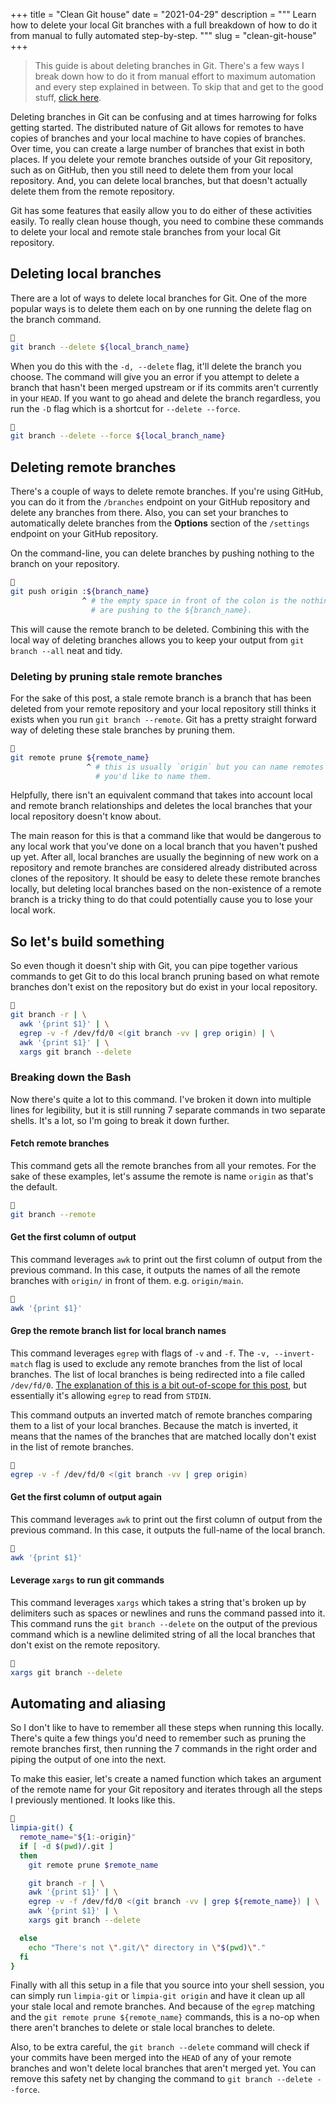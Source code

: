 +++
title = "Clean Git house"
date = "2021-04-29"
description = """
Learn how to delete your local Git branches with a full breakdown of how to do
it from manual to fully automated step-by-step.
"""
slug = "clean-git-house"
+++

> This guide is about deleting branches in Git. There's a few ways I break down
> how to do it from manual effort to maximum automation and every step explained
> in between. To skip that and get to the good stuff, [click here][tldr].

[tldr]: #automating-and-aliasing

Deleting branches in Git can be confusing and at times harrowing for folks
getting started. The distributed nature of Git allows for remotes to have copies
of branches and your local machine to have copies of branches. Over time, you
can create a large number of branches that exist in both places. If you delete
your remote branches outside of your Git repository, such as on GitHub, then you
still need to delete them from your local repository. And, you can delete local
branches, but that doesn't actually delete them from the remote repository.

Git has some features that easily allow you to do either of these activities
easily. To really clean house though, you need to combine these commands to
delete your local and remote stale branches from your local Git repository.

## Deleting local branches

There are a lot of ways to delete local branches for Git. One of the more
popular ways is to delete them each on by one running the delete flag on the
branch command.

```bash

git branch --delete ${local_branch_name}
```

When you do this with the `-d, --delete` flag, it'll delete the branch you
choose. The command will give you an error if you attempt to delete a branch
that hasn't been merged upstream or if its commits aren't currently in your
`HEAD`. If you want to go ahead and delete the branch regardless, you run the
`-D` flag which is a shortcut for `--delete --force`.

```bash

git branch --delete --force ${local_branch_name}
```

## Deleting remote branches

There's a couple of ways to delete remote branches. If you're using GitHub, you
can do it from the `/branches` endpoint on your GitHub repository and delete
any branches from there. Also, you can set your branches to automatically delete
branches from the **Options** section of the `/settings` endpoint on your GitHub
repository.

On the command-line, you can delete branches by pushing nothing to the branch on
your repository.

```bash {hl_lines=[3,4]}

git push origin :${branch_name}
                ^ # the empty space in front of the colon is the nothing you
                  # are pushing to the ${branch_name}.
```

This will cause the remote branch to be deleted. Combining this with the local
way of deleting branches allows you to keep your output from `git branch --all`
neat and tidy.

### Deleting by pruning stale remote branches

For the sake of this post, a stale remote branch is a branch that has been
deleted from your remote repository and your local repository still thinks it
exists when you run `git branch --remote`. Git has a pretty straight forward way
of deleting these stale branches by pruning them.

```bash {hl_lines=[3,4]}

git remote prune ${remote_name}
                 ^ # this is usually `origin` but you can name remotes whatever
                   # you'd like to name them.
```

Helpfully, there isn't an equivalent command that takes into account local and
remote branch relationships and deletes the local branches that your local
repository doesn't know about.

The main reason for this is that a command like that would be dangerous to any
local work that you've done on a local branch that you haven't pushed up yet.
After all, local branches are usually the beginning of new work on a repository
and remote branches are considered already distributed across clones of the
repository. It should be easy to delete these remote branches locally, but
deleting local branches based on the non-existence of a remote branch is a
tricky thing to do that could potentially cause you to lose your local work.

## So let's build something

So even though it doesn't ship with Git, you can pipe together various commands
to get Git to do this local branch pruning based on what remote branches don't
exist on the repository but do exist in your local repository.

```bash

git branch -r | \
  awk '{print $1}' | \
  egrep -v -f /dev/fd/0 <(git branch -vv | grep origin) | \
  awk '{print $1}' | \
  xargs git branch --delete
```

### Breaking down the Bash

Now there's quite a lot to this command. I've broken it down into multiple lines
for legibility, but it is still running 7 separate commands in two separate
shells. It's a lot, so I'm going to break it down further.

#### Fetch remote branches

This command gets all the remote branches from all your remotes. For the sake of
these examples, let's assume the remote is name `origin` as that's the default.

```bash

git branch --remote
```

#### Get the first column of output

This command leverages `awk` to print out the first column of output from the
previous command. In this case, it outputs the names of all the remote branches
with `origin/` in front of them. e.g. `origin/main`.

```bash

awk '{print $1}'
```

#### Grep the remote branch list for local branch names

This command leverages `egrep` with flags of `-v` and `-f`. The `-v,
--invert-match` flag is used to exclude any remote branches from the list of
local branches. The list of local branches is being redirected into a file
called `/dev/fd/0`. [The explanation of this is a bit out-of-scope for this
post][exp-devfd], but essentially it's allowing `egrep` to read from `STDIN`.

This command outputs an inverted match of remote branches comparing them to a
list of your local branches. Because the match is inverted, it means that the
names of the branches that are matched locally don't exist in the list of remote
branches.

```bash

egrep -v -f /dev/fd/0 <(git branch -vv | grep origin)
```

[exp-devfd]: https://www.informit.com/articles/article.aspx?p=99706&seqNum=15 "Advanced Programming in the UNIX® Environment: UNIX File I/O"

#### Get the first column of output again

This command leverages `awk` to print out the first column of output from the
previous command. In this case, it outputs the full-name of the local branch.

```bash

awk '{print $1}'
```

#### Leverage `xargs` to run git commands

This command leverages `xargs` which takes a string that's broken up by
delimiters such as spaces or newlines and runs the command passed into it. This
command runs the `git branch --delete` on the output of the previous command
which is a newline delimited string of all the local branches that don't exist
on the remote repository.

```bash

xargs git branch --delete
```

## Automating and aliasing

So I don't like to have to remember all these steps when running this locally.
There's quite a few things you'd need to remember such as pruning the remote
branches first, then running the 7 commands in the right order and piping the
output of one into the next.

To make this easier, let's create a named function which takes an argument of
the remote name for your Git repository and iterates through all the steps I
previously mentioned. It looks like this.

```bash

limpia-git() {
  remote_name="${1:-origin}"
  if [ -d $(pwd)/.git ]
  then
    git remote prune $remote_name

    git branch -r | \
    awk '{print $1}' | \
    egrep -v -f /dev/fd/0 <(git branch -vv | grep ${remote_name}) | \
    awk '{print $1}' | \
    xargs git branch --delete

  else
    echo "There's not \".git/\" directory in \"$(pwd)\"."
  fi
}
```

Finally with all this setup in a file that you source into your shell session,
you can simply run `limpia-git` or `limpia-git origin` and have it clean up all
your stale local and remote branches. And because of the `egrep` matching and
the `git remote prune ${remote_name}` commands, this is a no-op when there
aren't branches to delete or stale local branches to delete.

Also, to be extra careful, the `git branch --delete` command will check if your
commits have been merged into the `HEAD` of any of your remote branches and won't
delete local branches that aren't merged yet. You can remove this safety net by
changing the command to `git branch --delete --force`.
